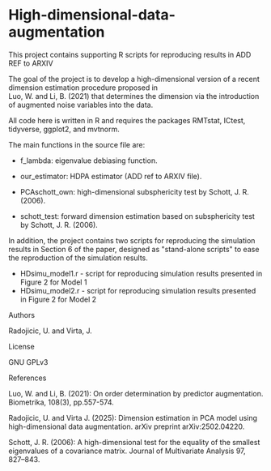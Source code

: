 # High-dimensional-data-augmentation
This project contains supporting R scripts for reproducing results in ADD REF to ARXIV

The goal of the project is to develop a high-dimensional version of a recent dimension estimation procedure proposed in  
Luo, W. and Li, B. (2021) that determines the dimension via the introduction of augmented noise variables into the data.

All code here is written in R and requires the packages RMTstat, ICtest, tidyverse, ggplot2, and mvtnorm.

The main functions in the source file are:

  - f_lambda: eigenvalue debiasing function.

  - our_estimator: HDPA estimator (ADD ref to ARXIV file).

  - PCAschott_own: high-dimensional subsphericity test by Schott, J. R. (2006). 

  - schott_test: forward dimension estimation based on subsphericity test by Schott, J. R. (2006).

In addition, the project contains two scripts for reproducing the simulation results in Section 6 of the paper, designed as "stand-alone scripts" to ease the reproduction of the simulation results. 

  - HDsimu_model1.r - script for reproducing simulation results presented in Figure 2 for Model 1
  - HDsimu_model2.r - script for reproducing simulation results presented in Figure 2 for Model 2 

Authors

Radojicic, U. and Virta, J.

License

GNU GPLv3

References

Luo, W. and Li, B. (2021): On order determination by predictor augmentation. Biometrika, 108(3), pp.557-574.

Radojicic, U. and Virta J. (2025): Dimension estimation in PCA model using high-dimensional data augmentation. arXiv preprint arXiv:2502.04220.  

Schott, J. R. (2006): A high-dimensional test for the equality of the smallest eigenvalues of a covariance matrix. 
Journal of Multivariate Analysis 97, 827–843.
